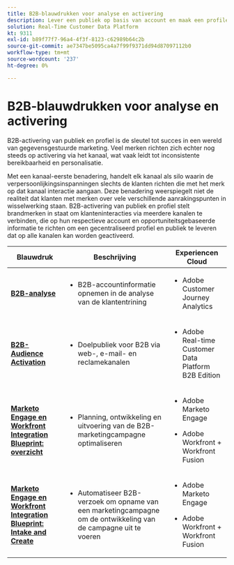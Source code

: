 ```yaml
---
title: B2B-blauwdrukken voor analyse en activering
description: Lever een publiek op basis van account en maak een profilering van de belangrijkste ervaringen van klanten met Real-time Customer Data Platform.
solution: Real-Time Customer Data Platform
kt: 9311
exl-id: b89f77f7-96a4-4f3f-8123-c62989b64c2b
source-git-commit: ae7347be5095ca4a7f99f9371dd94d87097112b0
workflow-type: tm+mt
source-wordcount: '237'
ht-degree: 0%

---
```


# B2B-blauwdrukken voor analyse en activering

B2B-activering van publiek en profiel is de sleutel tot succes in een wereld van gegevensgestuurde marketing. Veel merken richten zich echter nog steeds op activering via het kanaal, wat vaak leidt tot inconsistente bereikbaarheid en personalisatie.

Met een kanaal-eerste benadering, handelt elk kanaal als silo waarin de verpersoonlijkingsinspanningen slechts de klanten richten die met het merk op dat kanaal interactie aangaan. Deze benadering weerspiegelt niet de realiteit dat klanten met merken over vele verschillende aanrakingspunten in wisselwerking staan. B2B-activering van publiek en profiel stelt brandmerken in staat om klanteninteracties via meerdere kanalen te verbinden, die op hun respectieve account en opportuniteitsgebaseerde informatie te richten om een gecentraliseerd profiel en publiek te leveren dat op alle kanalen kan worden geactiveerd.

| Blauwdruk | Beschrijving | Experiencen Cloud |
|---|---|---|
| **[B2B-analyse](https://experienceleague.adobe.com/docs/analytics-platform/using/cja-usecases/b2b.html)** | <ul><li>B2B-accountinformatie opnemen in de analyse van de klantentrining</li></ul> | <ul><li>Adobe Customer Journey Analytics</li></ul> |
| **[B2B-Audience Activation](b2bactivation.md)** | <ul><li>Doelpubliek voor B2B via web-, e-mail- en reclamekanalen</li></ul> | <ul><li>Adobe Real-time Customer Data Platform B2B Edition</li></ul> |
| **[Marketo Engage en Workfront Integration Blueprint: overzicht](/help/blueprints/b2b/marketo-engage-and-workfront-integration-blueprint/overview.md)** | <ul><li>Planning, ontwikkeling en uitvoering van de B2B-marketingcampagne optimaliseren</li></ul> | <ul><li>Adobe Marketo Engage</li></ul><ul><li>Adobe Workfront + Workfront Fusion</li></ul> |
| **[Marketo Engage en Workfront Integration Blueprint: Intake and Create](/help/blueprints/b2b/marketo-engage-and-workfront-integration-blueprint/intake-and-create.md)** | <ul><li>Automatiseer B2B-verzoek om opname van een marketingcampagne om de ontwikkeling van de campagne uit te voeren</li></ul> | <ul><li>Adobe Marketo Engage</li></ul><ul><li>Adobe Workfront + Workfront Fusion</li></ul> |
